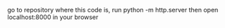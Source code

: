 go to repository where this code is, run python -m http.server then open localhost:8000 in your browser
